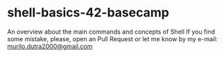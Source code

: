 # shell-basics-42-basecamp
An overview about the main commands and concepts of Shell
If you find some mistake, please, open an Pull Request or let me know by my e-mail: murilo.dutra2000@gmail.com
